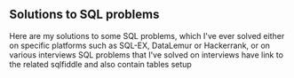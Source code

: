 ## Solutions to SQL problems 
Here are my solutions to some SQL problems, which I've ever solved either on specific platforms such as SQL-EX, DataLemur or Hackerrank, or on various interviews
SQL problems that I've solved on interviews have link to the related sqlfiddle and also contain tables setup
